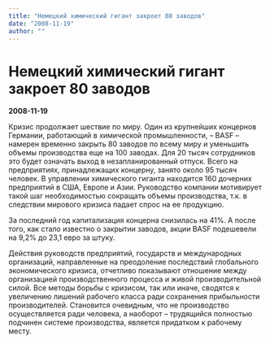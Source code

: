 ```yaml
---
title: "Немецкий химический гигант закроет 80 заводов"
date: "2008-11-19"
author: ""
---
```


# Немецкий химический гигант закроет 80 заводов

**2008-11-19** 

Кризис продолжает шествие по миру. Один из крупнейших концернов Германии, работающий в химической промышленности, – BASF – намерен временно закрыть 80 заводов по всему миру и уменьшить объемы производства еще на 100 заводах. Для 20 тысяч сотрудников это будет означать выход в незапланированный отпуск. Всего на предприятиях, принадлежащих концерну, занято около 95 тысяч человек. В управлении химического гиганта находится 160 дочерних предприятий в США, Европе и Азии. Руководство компании мотивирует такой шаг необходимостью сокращать объемы производства, т.к. в следствии мирового кризиса падает спрос на ее продукцию.

За последний год капитализация концерна снизилась на 41%. А после того, как стало известно о закрытии заводов, акции BASF подешевели на 9,2% до 23,1 евро за штуку.

Действия руководств предприятий, государств и международных организаций, направленные на преодоление последствий глобального экономического кризиса, отчетливо показывают отношение между организацией производственного процесса и живой производительной силой. Все методы борьбы с кризисом, так или иначе, сводятся к увеличению лишений рабочего класса ради сохранения прибыльности производителей. Становится очевидным, что не производство осуществляется ради человека, а наоборот – трудящийся полностью подчинен системе производства, является придатком к рабочему месту.